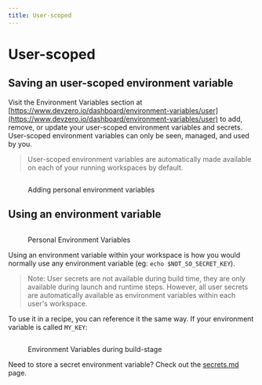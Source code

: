 ```yaml
---
title: User-scoped
---
```

# User-scoped

## Saving an user-scoped environment variable

Visit the Environment Variables section at [https://www.devzero.io/dashboard/environment-variables/user](https://www.devzero.io/dashboard/environment-variables/user) to add, remove, or update your user-scoped environment variables and secrets. User-scoped environment variables can only be seen, managed, and used by you.

> User-scoped environment variables are automatically made available on each of your running workspaces by default.

<figure><img src="../.gitbook/assets/Personal variables.gif" alt=""><figcaption><p>Adding personal environment variables</p></figcaption></figure>

## Using an environment variable

<figure><img src="../.gitbook/assets/Update environment variables (1).png" alt=""><figcaption><p>Personal Environment Variables</p></figcaption></figure>

Using an environment variable within your workspace is how you would normally use any environment variable (eg: `echo $NOT_SO_SECRET_KEY`).

> Note: User secrets are not available during build time, they are only available during launch and runtime steps. However, all user secrets are automatically available as environment variables within each user's workspace.

To use it in a recipe, you can reference it the same way. If your environment variable is called `MY_KEY`:

<figure><img src="../.gitbook/assets/env-var-in-build.png" alt=""><figcaption><p>Environment Variables during build-stage</p></figcaption></figure>

Need to store a secret environment variable? Check out the [secrets.md](secrets.md "mention") page.

